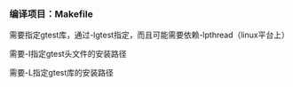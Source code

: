 ### 编译项目：Makefile

需要指定gtest库，通过-lgtest指定，而且可能需要依赖-lpthread（linux平台上）

需要-I指定gtest头文件的安装路径

需要-L指定gtest库的安装路径

